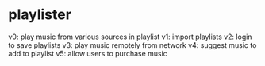 # playlister

v0: play music from various sources in playlist
v1: import playlists
v2: login to save playlists
v3: play music remotely from network
v4: suggest music to add to playlist
v5: allow users to purchase music
